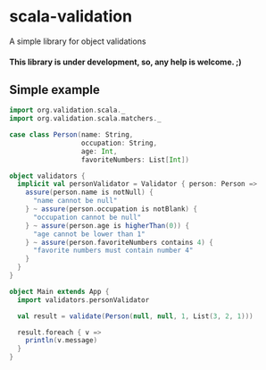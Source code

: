 # scala-validation
A simple library for object validations

#### This library is under development, so, any help is welcome. ;)

## Simple example

```scala
import org.validation.scala._
import org.validation.scala.matchers._

case class Person(name: String,
                  occupation: String,
                  age: Int,
                  favoriteNumbers: List[Int])

object validators {
  implicit val personValidator = Validator { person: Person =>
    assure(person.name is notNull) {
      "name cannot be null"
    } ~ assure(person.occupation is notBlank) {
      "occupation cannot be null"
    } ~ assure(person.age is higherThan(0)) {
      "age cannot be lower than 1"
    } ~ assure(person.favoriteNumbers contains 4) {
      "favorite numbers must contain number 4"
    }
  }
}

object Main extends App {
  import validators.personValidator

  val result = validate(Person(null, null, 1, List(3, 2, 1)))

  result.foreach { v =>
    println(v.message)
  }
}
```
